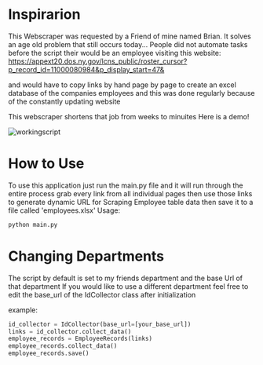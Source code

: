 # Inspirarion

This Webscraper was requested by a Friend of mine named Brian.
It solves an age old problem that still occurs today...
People did not automate tasks before the script
their would be an employee visiting this website:
https://appext20.dos.ny.gov/lcns_public/roster_cursor?p_record_id=11000080984&p_display_start=47&

and would have to copy links by hand page by page to create an excel database of the companies employees
and this was done regularly because of the constantly updating website

This webscraper shortens that job from weeks to minuites
Here is a demo!

![workingscript](https://user-images.githubusercontent.com/26131181/48509839-2a3c6a00-e820-11e8-9149-250553e4a8a4.gif)

# How to Use

To use this application just run the main.py file and it will run through the entire process grab every link
from all individual pages then use those links to generate dynamic URL for Scraping Employee table
data then save it to a file called 'employees.xlsx'
Usage:

```python
python main.py
```

# Changing Departments

The script by default is set to my friends department and the base Url of that department
If you would like to use a different department feel free
to edit the base_url of the IdCollector class after initialization

example:

```python
id_collector = IdCollector(base_url=[your_base_url])
links = id_collector.collect_data()
employee_records = EmployeeRecords(links)
employee_records.collect_data()
employee_records.save()
```
